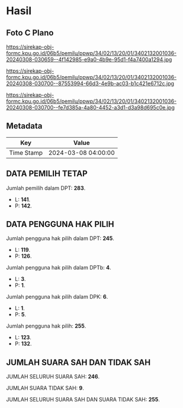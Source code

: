 # Hasil

## Foto C Plano

https://sirekap-obj-formc.kpu.go.id/06b5/pemilu/ppwp/34/02/13/20/01/3402132001036-20240308-030659--4f142985-e9a0-4b9e-95d1-f4a7400a1294.jpg

https://sirekap-obj-formc.kpu.go.id/06b5/pemilu/ppwp/34/02/13/20/01/3402132001036-20240308-030700--87553994-66d3-4e9b-ac03-b1c421e6712c.jpg

https://sirekap-obj-formc.kpu.go.id/06b5/pemilu/ppwp/34/02/13/20/01/3402132001036-20240308-030700--fe7d385a-4a80-4452-a3d1-d3a98d695c0e.jpg


## Metadata

| Key        | Value               |
| ---------- | ------------------- |
| Time Stamp | 2024-03-08 04:00:00 |


## DATA PEMILIH TETAP

Jumlah pemilih dalam DPT: **283**.
 * L: **141**.
 * P: **142**.

## DATA PENGGUNA HAK PILIH

Jumlah pengguna hak pilih dalam DPT: **245**.
 * L: **119**.
 * P: **126**.

Jumlah pengguna hak pilih dalam DPTb: **4**.
 * L: **3**.
 * P: **1**.

Jumlah pengguna hak pilih dalam DPK: **6**.
 * L: **1**.
 * P: **5**.

Jumlah pengguna hak pilih: **255**.
 * L: **123**.
 * P: **132**.

## JUMLAH SUARA SAH DAN TIDAK SAH

JUMLAH SELURUH SUARA SAH: **246**.

JUMLAH SUARA TIDAK SAH: **9**.

JUMLAH SELURUH SUARA SAH DAN SUARA TIDAK SAH: **255**.


